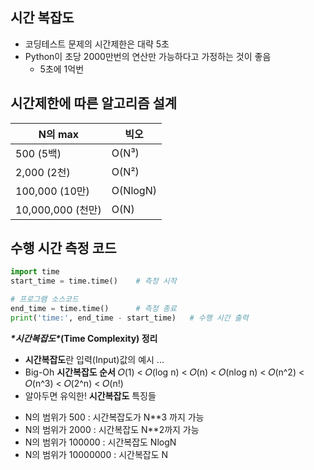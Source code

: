 ## 시간 복잡도

- 코딩테스트 문제의 시간제한은 대략 5초
- Python이 초당 2000만번의 연산만 가능하다고 가정하는 것이 좋음
  - 5초에 1억번

## 시간제한에 따른 알고리즘 설계

| N의 max           | 빅오     |
| ----------------- | -------- |
| 500 (5백)         | O(N³)    |
| 2,000 (2천)       | O(N²)    |
| 100,000 (10만)    | O(NlogN) |
| 10,000,000 (천만) | O(N)     |

## 수행 시간 측정 코드

```python
import time
start_time = time.time()	# 측정 시작

# 프로그램 소스코드
end_time = time.time()		# 측정 종료
print('time:', end_time - start_time)	# 수행 시간 출력
```

***\*시간복잡도\**(Time Complexity) 정리**

- **시간복잡도**란 입력(Input)값의 예시 ...
- Big-Oh **시간복잡도 순서** 𝑂(1) < 𝑂(log n) < 𝑂(n) < 𝑂(nlog n) < 𝑂(n^2) < 𝑂(n^3) < 𝑂(2^n) < 𝑂(n!)
- 알아두면 유익한! **시간복잡도** 특징들

* N의 범위가 500 : 시간복잡도가 N**3 까지 가능
* N의 범위가 2000 : 시간복잡도 N**2까지 가능
* N의 범위가 100000 : 시간복잡도 NlogN
* N의 범위가 10000000 : 시간복잡도 N
